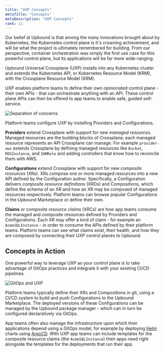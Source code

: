 ```yaml
---
title: "UXP Concepts"
metaTitle: "Concepts"
metaDescription: "UXP Concepts"
rank: 11
---
```


Our belief at Upbound is that among the many innovations brought about by
Kubernetes, the Kubernetes control plane is it's crowning achievement, and will
be what the project is ultimately remembered for building. From our perspective,
container orchestration was simply the first use case for this powerful control
plane, but its applications will be far more wide-ranging.

Upbound Universal Crossplane (UXP) installs into any Kubernetes cluster and
extends the Kubernetes API, or Kubernetes Resource Model (KRM), with the
Crossplane Resource Model (XRM).

UXP enables platform teams to define their own opinionated control plane - their
own APIs - that can orchestrate anything with an API. These control plane APIs
can then be offered to app teams to enable safe, guided self-service.

![Separation of concerns](../images/separation-of-concerns.png)

Platform teams configure UXP by installing Providers and Configurations.

**Providers** extend Crossplane with support for new _managed resources_.
Managed resources are the building blocks of Crossplane; each managed resource
represents an API Crossplane can manage. For example `provider-aws` extends
Crossplane by defining managed resources like `Bucket`, `RDSInstance`, and
`IAMRole` and adding controllers that know how to reconcile them with AWS.

**Configurations** extend Crossplane with support for new _composite resources_
(XRs). XRs compose one or more managed resources into a new API defined by the
Configuration author. Specifically, a Configuration delivers _composite resource
definitions_ (XRDs) and Compositions, which define the schema of an XR and how
an XR may be composed of managed resources respectively. Platform teams can
browse popular Configurations in the Upbound Marketplace or define their own.

**Claims** or _composite resource claims_ (XRCs) are how app teams consume the
managed and composite resources defined by Providers and Configurations. Each
XR may offer a kind of claim - for example an `AcmeSQLInstance` - in order to
consume the APIs defined by their platform teams. Platform teams can see what
claims exist, their health, and how they are composed by connecting their UXP
control planes to Upbound.

## Concepts in Action

One powerful way to leverage UXP as your control plane is to take advantage of
GitOps practices and integrate it with your existing CI/CD pipelines.

![GitOps and UXP](../images/gitops-and-uxp.png)

Platform teams typically define their XRs and Compositions in git, using a CI/CD
system to build and push Configurations to the Upbound Marketplace. The deployed
versions of these Configurations can be managed by the Upbound package manager -
which can in turn be configured declaratively via GitOps.

App teams often also manage the infrastructure upon which their applications
depend using a GitOps model, for example by deploying [Helm] charts using
[ArgoCD]. With UXP app teams can include templates for the composite resource
claims (the `AcmeSQLInstance`) their apps need right alongside the templates for
the deployments that run their app.

[Helm]: https://helm.sh/
[ArgoCD]: https://argoproj.github.io/argo-cd/
